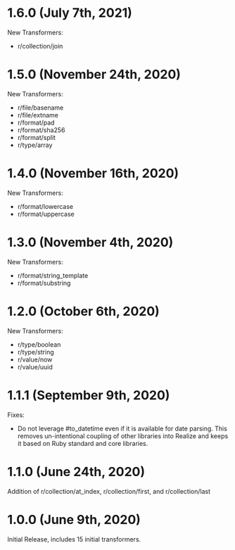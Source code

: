 # 1.6.0 (July 7th, 2021)

New Transformers:

* r/collection/join

# 1.5.0 (November 24th, 2020)

New Transformers:

* r/file/basename
* r/file/extname
* r/format/pad
* r/format/sha256
* r/format/split
* r/type/array

# 1.4.0 (November 16th, 2020)

New Transformers:

* r/format/lowercase
* r/format/uppercase

# 1.3.0 (November 4th, 2020)

New Transformers:

* r/format/string_template
* r/format/substring

# 1.2.0 (October 6th, 2020)

New Transformers:

* r/type/boolean
* r/type/string
* r/value/now
* r/value/uuid

# 1.1.1 (September 9th, 2020)

Fixes:

* Do not leverage #to_datetime even if it is available for date parsing.  This removes un-intentional coupling of other libraries into Realize and keeps it based on Ruby standard and core libraries.

# 1.1.0 (June 24th, 2020)

Addition of r/collection/at_index, r/collection/first, and r/collection/last

# 1.0.0 (June 9th, 2020)

Initial Release, includes 15 initial transformers.
